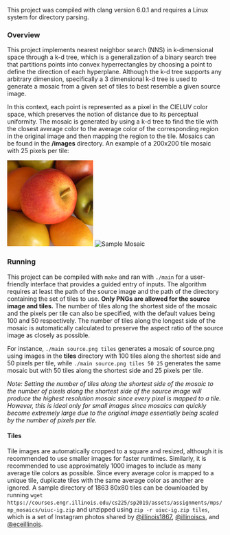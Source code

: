 This project was compiled with clang version 6.0.1 and requires a Linux system for directory parsing.

### Overview
This project implements nearest neighbor search (NNS) in k-dimensional space through a k-d tree, which is a generalization of a binary search tree that partitions points into convex hyperrectangles by choosing a point to define the direction of each hyperplane. Although the k-d tree supports any arbitrary dimension, specifically a 3 dimensional k-d tree is used to generate a mosaic from a given set of tiles to best resemble a given source image.

In this context, each point is represented as a pixel in the CIELUV color space, which preserves the notion of distance due to its perceptual uniformity. The mosaic is generated by using a k-d tree to find the tile with the closest average color to the average color of the corresponding region in the original image and then mapping the region to the tile. Mosaics can be found in the __/images__ directory. An example of a 200x200 tile mosaic with 25 pixels per tile:

![Sample Image](images/sample.png) ![Sample Mosaic](images/sample-mosaic.png)

### Running
This project can be compiled with `make` and ran with `./main` for a user-friendly interface that provides a guided entry of inputs. The algorithm requires at least the path of the source image and the path of the directory containing the set of tiles to use. __Only PNGs are allowed for the source image and tiles.__ The number of tiles along the shortest side of the mosaic and the pixels per tile can also be specified, with the default values being 100 and 50 respectively. The number of tiles along the longest side of the mosaic is automatically calculated to preserve the aspect ratio of the source image as closely as possible.

For instance, `./main source.png tiles` generates a mosaic of source.png using images in the __tiles__ directory with 100 tiles along the shortest side and 50 pixels per tile, while `./main source.png tiles 50 25` generates the same mosaic but with 50 tiles along the shortest side and 25 pixels per tile.

_Note: Setting the number of tiles along the shortest side of the mosaic to the number of pixels along the shortest side of the source image will produce the highest resolution mosaic since every pixel is mapped to a tile. However, this is ideal only for small images since mosaics can quickly become extremely large due to the original image essentially being scaled by the number of pixels per tile._

#### Tiles
Tile images are automatically cropped to a square and resized, although it is recommended to use smaller images for faster runtimes. Similarly, it is recommended to use approximately 1000 images to include as many average tile colors as possible. Since every average color is mapped to a unique tile, duplicate tiles with the same average color as another are ignored. A sample directory of 1863 80x80 tiles can be downloaded by running `wget https://courses.engr.illinois.edu/cs225/sp2019/assets/assignments/mps/mp_mosaics/uiuc-ig.zip` and unzipped using `zip -r uiuc-ig.zip tiles`, which is a set of Instagram photos shared by [@illinois1867](https://www.instagram.com/illinois1867/), [@illinoiscs](https://www.instagram.com/illinoiscs/), and [@eceillinois](https://www.instagram.com/eceillinois/).